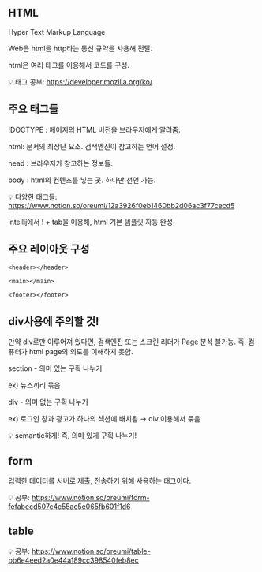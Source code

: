 ## HTML

Hyper Text Markup Language

Web은 html을 http라는 통신 규약을 사용해 전달. 

html은 여러 태그를 이용해서 코드를 구성.

💡 태그 공부: <https://developer.mozilla.org/ko/>


## 주요 태그들

!DOCTYPE : 페이지의 HTML 버전을 브라우저에게 알려줌.

html: 문서의 최상단 요소. 검색엔진이 참고하는 언어 설정.

head : 브라우저가 참고하는 정보들.

body :  html의 컨텐츠를 넣는 곳. 하나만 선언 가능.

💡 다양한 태그들: <https://www.notion.so/oreumi/12a3926f0eb1460bb2d06ac3f77cecd5>


intellij에서 ! + tab을 이용해, html 기본 템플릿 자동 완성

## 주요 레이아웃 구성
```
<header></header>

<main></main>

<footer></footer>
```
## div사용에 주의할 것!

만약 div로만 이루어져 있다면, 검색엔진 또는 스크린 리더가 Page 분석 불가능. 즉, 컴퓨터가 html page의 의도를 이해하지 못함.

section - 의미 있는 구획 나누기

ex) 뉴스끼리 묶음

div - 의미 없는 구획 나누기

ex) 로그인 창과 광고가 하나의 섹션에 배치됨 → div 이용해서 묶음

💡 semantic하게! 즉, 의미 있게 구획 나누기!


## form

입력한 데이터를 서버로 제출, 전송하기 위해 사용하는 태그이다. 

💡 공부: <https://www.notion.so/oreumi/form-fefabecd507c4c55ac5e065fb601f1d6>


## table

💡 공부: <https://www.notion.so/oreumi/table-bb6e4eed2a0e44a189cc398540feb8ec>

